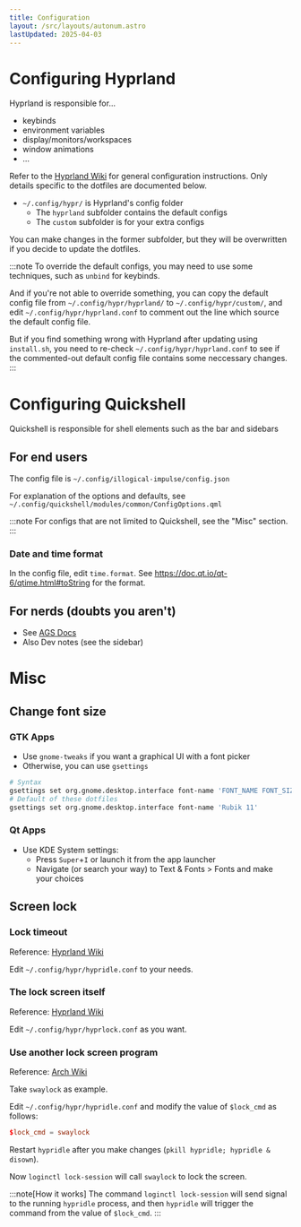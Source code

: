 ```yaml
---
title: Configuration
layout: /src/layouts/autonum.astro
lastUpdated: 2025-04-03
---
```


# Configuring Hyprland

Hyprland is responsible for...
- keybinds
- environment variables
- display/monitors/workspaces
- window animations
- ...

Refer to the [Hyprland Wiki](https://wiki.hyprland.org/) for general configuration instructions. Only details specific to the dotfiles are documented below.

- `~/.config/hypr/` is Hyprland's config folder
  - The `hyprland` subfolder contains the default configs
  - The `custom` subfolder is for your extra configs

You can make changes in the former subfolder, but they will be overwritten if you decide to update the dotfiles.

:::note
To override the default configs, you may need to use some techniques, such as `unbind` for keybinds.

And if you're not able to override something, you can copy the default config file from `~/.config/hypr/hyprland/` to `~/.config/hypr/custom/`, and edit `~/.config/hypr/hyprland.conf` to comment out the line which source the default config file.

But if you find something wrong with Hyprland after updating using `install.sh`, you need to re-check `~/.config/hypr/hyprland.conf` to see if the commented-out default config file contains some neccessary changes.
:::

# Configuring Quickshell

Quickshell is responsible for shell elements such as the bar and sidebars

## For end users

The config file is `~/.config/illogical-impulse/config.json`

For explanation of the options and defaults, see `~/.config/quickshell/modules/common/ConfigOptions.qml`

:::note
For configs that are not limited to Quickshell, see the "Misc" section.
:::
### Date and time format

In the config file, edit `time.format`. See https://doc.qt.io/qt-6/qtime.html#toString for the format.

## For nerds (doubts you aren't)
- See [AGS Docs](https://aylur.github.io/ags-docs)
- Also Dev notes (see the sidebar)


# Misc

## Change font size

### GTK Apps

- Use `gnome-tweaks` if you want a graphical UI with a font picker
- Otherwise, you can use `gsettings`
```bash
# Syntax
gsettings set org.gnome.desktop.interface font-name 'FONT_NAME FONT_SIZE'
# Default of these dotfiles
gsettings set org.gnome.desktop.interface font-name 'Rubik 11'
```

### Qt Apps
- Use KDE System settings: 
  - Press `Super`+`I` or launch it from the app launcher
  - Navigate (or search your way) to Text & Fonts > Fonts and make your choices


## Screen lock

### Lock timeout

Reference: [Hyprland Wiki](https://wiki.hyprland.org/Hypr-Ecosystem/hypridle/)

Edit `~/.config/hypr/hypridle.conf` to your needs.

### The lock screen itself
Reference: [Hyprland Wiki](https://wiki.hyprland.org/Hypr-Ecosystem/hyprlock/)

Edit `~/.config/hypr/hyprlock.conf` as you want.

### Use another lock screen program
Reference: [Arch Wiki](https://wiki.archlinux.org/title/Session_lock)

Take `swaylock` as example.

Edit `~/.config/hypr/hypridle.conf` and modify the value of `$lock_cmd` as follows:
```conf
$lock_cmd = swaylock
```

Restart `hypridle` after you make changes (`pkill hypridle; hypridle & disown`).

Now `loginctl lock-session` will call `swaylock` to lock the screen.

:::note[How it works]
The command `loginctl lock-session` will send signal to the running `hypridle` process, and then `hypridle` will trigger the command from the value of `$lock_cmd`.
:::

<!-- ## Cloudflare WARP
- This might help you bypass your ISP's restrictions and provide a faster internet
- There will be a button on the right sidebar to toggle WARP if it's installed
- To install Cloudflare WARP, run `yay -S cloudflare-warp-bin && sudo systemctl enable warp-svc --now`
 -->
